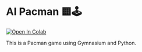 # AI Pacman 🟨🕹️

[![Open In Colab](https://colab.research.google.com/assets/colab-badge.svg)](https://colab.research.google.com/github/Shiftscorp29/AI-pacman/blob/main/AI-pacman.ipynb)



This is a Pacman game using Gymnasium and Python.
